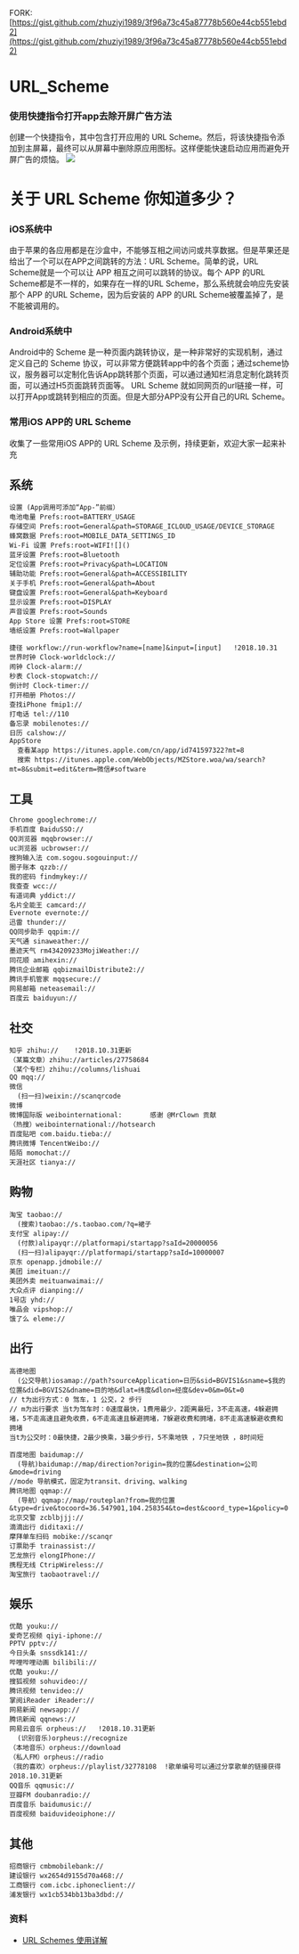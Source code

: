 FORK: [https://gist.github.com/zhuziyi1989/3f96a73c45a87778b560e44cb551ebd2](https://gist.github.com/zhuziyi1989/3f96a73c45a87778b560e44cb551ebd2)
# URL_Scheme

### 使用快捷指令打开app去除开屏广告方法
  创建一个快捷指令，其中包含打开应用的 URL Scheme。然后，将该快捷指令添加到主屏幕，最终可以从屏幕中删除原应用图标。这样便能快速启动应用而避免开屏广告的烦恼。
  ![](https://imgur.com/kmUMATh)
# 关于 URL Scheme 你知道多少？

### iOS系统中

由于苹果的各应用都是在沙盒中，不能够互相之间访问或共享数据。但是苹果还是给出了一个可以在APP之间跳转的方法：URL Scheme。简单的说，URL Scheme就是一个可以让 APP 相互之间可以跳转的协议。每个 APP 的URL Scheme都是不一样的，如果存在一样的URL Scheme，那么系统就会响应先安装那个 APP 的URL Scheme，因为后安装的 APP 的URL Scheme被覆盖掉了，是不能被调用的。

### Android系统中

Android中的 Scheme 是一种页面内跳转协议，是一种非常好的实现机制，通过定义自己的 Scheme 协议，可以非常方便跳转app中的各个页面；通过scheme协议，服务器可以定制化告诉App跳转那个页面，可以通过通知栏消息定制化跳转页面，可以通过H5页面跳转页面等。
URL Scheme 就如同网页的url链接一样，可以打开App或跳转到相应的页面。但是大部分APP没有公开自己的URL Scheme。

### 常用iOS APP的 URL Scheme

收集了一些常用iOS APP的 URL Scheme 及示例，持续更新，欢迎大家一起来补充

系统
--

    设置 (App调用可添加“App-”前缀）
    电池电量 Prefs:root=BATTERY_USAGE
    存储空间 Prefs:root=General&path=STORAGE_ICLOUD_USAGE/DEVICE_STORAGE
    蜂窝数据 Prefs:root=MOBILE_DATA_SETTINGS_ID
    Wi-Fi 设置 Prefs:root=WIFI![]()
    蓝牙设置 Prefs:root=Bluetooth
    定位设置 Prefs:root=Privacy&path=LOCATION
    辅助功能 Prefs:root=General&path=ACCESSIBILITY
    关于手机 Prefs:root=General&path=About
    键盘设置 Prefs:root=General&path=Keyboard
    显示设置 Prefs:root=DISPLAY
    声音设置 Prefs:root=Sounds
    App Store 设置 Prefs:root=STORE
    墙纸设置 Prefs:root=Wallpaper
    
    捷径 workflow://run-workflow?name=[name]&input=[input]   !2018.10.31
    世界时钟 Clock-worldclock://
    闹钟 Clock-alarm://
    秒表 Clock-stopwatch://
    倒计时 Clock-timer://
    打开相册 Photos://
    查找iPhone fmip1://
    打电话 tel://110
    备忘录 mobilenotes://
    日历 calshow://
    AppStore 
      查看某app https://itunes.apple.com/cn/app/id741597322?mt=8
      搜索 https://itunes.apple.com/WebObjects/MZStore.woa/wa/search?mt=8&submit=edit&term=微信#software

工具
--

    Chrome googlechrome://
    手机百度 BaiduSSO://
    QQ浏览器 mqqbrowser://
    uc浏览器 ucbrowser://
    搜狗输入法 com.sogou.sogouinput://
    圈子账本 qzzb://
    我的密码 findmykey://
    我查查 wcc://
    有道词典 yddict://
    名片全能王 camcard://
    Evernote evernote://
    迅雷 thunder://
    QQ同步助手 qqpim://
    天气通 sinaweather://
    墨迹天气 rm434209233MojiWeather://
    同花顺 amihexin://
    腾讯企业邮箱 qqbizmailDistribute2://
    腾讯手机管家 mqqsecure://
    网易邮箱 neteasemail://
    百度云 baiduyun:// 

**社交**
------

    知乎 zhihu://    !2018.10.31更新
    （某篇文章）zhihu://articles/27758684
    （某个专栏）zhihu://columns/lishuai
    QQ mqq://
    微信 
      (扫一扫)weixin://scanqrcode 
    微博 
    微博国际版 weibointernational:       感谢 @MrClown 贡献
    （热搜）weibointernational://hotsearch
    百度贴吧 com.baidu.tieba://
    腾讯微博 TencentWeibo://
    陌陌 momochat://
    天涯社区 tianya://

购物
--

    淘宝 taobao://
      (搜索)taobao://s.taobao.com/?q=裙子
    支付宝 alipay:// 
      (付款)alipayqr://platformapi/startapp?saId=20000056
      (扫一扫)alipayqr://platformapi/startapp?saId=10000007
    京东 openapp.jdmobile://
    美团 imeituan://
    美团外卖 meituanwaimai://
    大众点评 dianping://
    1号店 yhd://
    唯品会 vipshop://
    饿了么 eleme://

出行
--

    高德地图 
      (公交导航)iosamap://path?sourceApplication=日历&sid=BGVIS1&sname=$我的位置&did=BGVIS2&dname=目的地&dlat=纬度&dlon=经度&dev=0&m=0&t=0  
    // t为出行方式：0 驾车，1 公交，2 步行 
    // m为出行要求 当t为驾车时：0速度最快，1费用最少，2距离最短，3不走高速，4躲避拥堵，5不走高速且避免收费，6不走高速且躲避拥堵，7躲避收费和拥堵，8不走高速躲避收费和拥堵 
    当t为公交时：0最快捷，2最少换乘，3最少步行，5不乘地铁 ，7只坐地铁 ，8时间短  
    
    百度地图 baidumap://
      (导航)baidumap://map/direction?origin=我的位置&destination=公司&mode=driving 
    //mode 导航模式，固定为transit、driving、walking
    腾讯地图 qqmap://
      (导航）qqmap://map/routeplan?from=我的位置&type=drive&tocoord=36.547901,104.258354&to=dest&coord_type=1&policy=0
    北京交警 zcblbjjj://
    滴滴出行 diditaxi://
    摩拜单车扫码 mobike://scanqr
    订票助手 trainassist://
    艺龙旅行 elongIPhone://
    携程无线 CtripWireless://
    淘宝旅行 taobaotravel://

娱乐
--

    优酷 youku://
    爱奇艺视频 qiyi-iphone://
    PPTV pptv://
    今日头条 snssdk141://
    哔哩哔哩动画 bilibili://
    优酷 youku://
    搜狐视频 sohuvideo://
    腾讯视频 tenvideo://
    掌阅iReader iReader://
    网易新闻 newsapp://
    腾讯新闻 qqnews://
    网易云音乐 orpheus://   !2018.10.31更新
      (识别音乐)orpheus://recognize
    （本地音乐）orpheus://download
    （私人FM）orpheus://radio
    （我的喜欢）orpheus://playlist/32778108  !歌单编号可以通过分享歌单的链接获得2018.10.31更新
    QQ音乐 qqmusic://
    豆瓣FM doubanradio://
    百度音乐 baidumusic://
    百度视频 baiduvideoiphone://

其他
--

    招商银行 cmbmobilebank://
    建设银行 wx2654d9155d70a468://
    工商银行 com.icbc.iphoneclient://
    浦发银行 wx1cb534bb13ba3dbd://

### 资料

- [URL Schemes 使用详解](https://sspai.com/post/31500)
